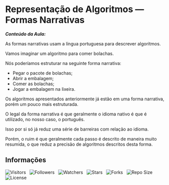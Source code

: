 <!-- Título -->
# Representação de Algoritmos — Formas Narrativas

***Conteúdo da Aula:***

As formas narrativas usam a língua portuguesa para descrever algoritmos.

Vamos imaginar um algoritmo para comer bolachas.

Nós poderíamos estruturar na seguinte forma narrativa:

* Pegar o pacote de bolachas;
* Abrir a embalagem;
* Comer as bolachas;
* Jogar a embalagem na lixeira.

Os algoritmos apresentados anteriormente já estão em uma forma narrativa, porém um pouco mais estruturada.

O legal da forma narrativa é que geralmente o idioma nativo é que é utilizado, no nosso caso, o português.

Isso por si só já reduz uma série de barreiras com relação ao idioma.

Porém, o ruim é que geralmente cada passo é descrito de maneira muito resumida, o que reduz a precisão de algoritmos descritos desta forma.

<!-- Informações -->
## Informações

![Visitors](https://api.visitorbadge.io/api/visitors?path=Devsgeeknerd%2Fcla-rep-alg-for-nar-int-log-par-pro-com-bas&label=Visitantes&labelColor=%23f9e64f&countColor=%23008000&style=plastic "Total de Visitas")
&nbsp;
![Followers](https://img.shields.io/github/followers/Devsgeeknerd?style=p&label=Seguidores&labelColor=f9e64f&color=008000 "Total de Seguidores")
&nbsp;
![Watchers](https://img.shields.io/github/watchers/Devsgeeknerd/cla-rep-alg-for-nar-int-log-par-pro-com-bas?style=p&label=Observadores&labelColor=f9e64f&color=008000 "Total de Observadores")
&nbsp;
![Stars](https://img.shields.io/github/stars/Devsgeeknerd/cla-rep-alg-for-nar-int-log-par-pro-com-bas?style=p&label=Estrelas&labelColor=f9e64f&color=008000 "Total de Estrelas")
&nbsp;
![Forks](https://img.shields.io/github/forks/Devsgeeknerd/cla-rep-alg-for-nar-int-log-par-pro-com-bas?style=p&label=Bifurcações&labelColor=f9e64f&color=008000 "Total de Bifurcações")
&nbsp;
![Repo Size](https://img.shields.io/github/repo-size/Devsgeeknerd/cla-rep-alg-for-nar-int-log-par-pro-com-bas?style=p&label=Tamanho&labelColor=f9e64f&color=008000& "Tamanho do Repositório")
&nbsp;
![License](https://img.shields.io/github/license/Devsgeeknerd/cla-rep-alg-for-nar-int-log-par-pro-com-bas?style=p&label=Licença&labelColor=f9e64f&color=008000 "Licença do Repositório")
